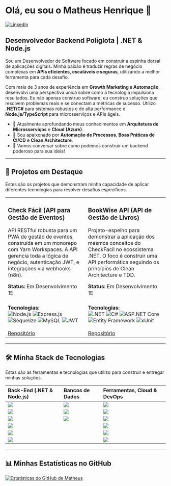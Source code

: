 # Olá, eu sou o Matheus Henrique 👋

<a href="https://www.linkedin.com/in/matheus-henrique-da-silva-alves-a96a92199/" target="_blank">
  <img alt="LinkedIn" src="https://img.shields.io/badge/LinkedIn-Matheus_Henrique-0077B5?style=for-the-badge&logo=linkedin">
</a>

## Desenvolvedor Backend Poliglota | .NET & Node.js

Sou um Desenvolvedor de Software focado em construir a espinha dorsal de aplicações digitais. Minha paixão é traduzir regras de negócio complexas em **APIs eficientes, escaláveis e seguras**, utilizando a melhor ferramenta para cada desafio.

Com mais de 3 anos de experiência em **Growth Marketing e Automação**, desenvolvi uma perspectiva única sobre como a tecnologia impulsiona resultados. Eu não apenas construo software; eu construo soluções que resolvem problemas reais e se conectam a métricas de sucesso. Utilizo **.NET/C#** para sistemas robustos e de alta performance e **Node.js/TypeScript** para microsserviços e APIs ágeis.

- 🔭 Atualmente aprofundando meus conhecimentos em **Arquitetura de Microsserviços** e **Cloud (Azure)**.
- 🌱 Sou apaixonado por **Automação de Processos**, **Boas Práticas de CI/CD** e **Clean Architecture**.
- 💬 Vamos conversar sobre como podemos construir um backend poderoso para sua ideia!

---

## 🚀 Projetos em Destaque

Estes são os projetos que demonstram minha capacidade de aplicar diferentes tecnologias para resolver desafios específicos.

<table width="100%">
  <tr>
    <td width="50%" valign="top">
      <h3>Check Fácil (API para Gestão de Eventos)</h3>
      <p>API RESTful robusta para um PWA de gestão de eventos, construída em um monorepo com Yarn Workspaces. A API gerencia toda a lógica de negócio, autenticação JWT, e integrações via webhooks (n8n).</p>
      <strong>Status:</strong> Em Desenvolvimento 🏗️
      <br>
      <br>
      <strong>Tecnologias:</strong>
      <div>
        <img alt="Node.js" src="https://img.shields.io/badge/-Node.js-339933?style=for-the-badge&logo=node.js&logoColor=white" />
        <img alt="Express.js" src="https://img.shields.io/badge/-Express-000000?style=for-the-badge&logo=express&logoColor=white" />
        <img alt="Sequelize" src="https://img.shields.io/badge/-Sequelize-52B0E7?style=for-the-badge&logo=sequelize&logoColor=white" />
        <img alt="MySQL" src="https://img.shields.io/badge/-MySQL-4479A1?style=for-the-badge&logo=mysql&logoColor=white" />
        <img alt="JWT" src="https://img.shields.io/badge/-JWT-000000?style=for-the-badge&logo=json-web-tokens&logoColor=white" />
      </div>
      <br>
      <a href="https://github.com/MatheusSangazu/checkFacil">Repositório</a>
    </td>
    <td width="50%" valign="top">
      <h3>BookWise API (API de Gestão de Livros)</h3>
      <p>Projeto-espelho para demonstrar a aplicação dos mesmos conceitos do CheckFacil no ecossistema .NET. O foco é construir uma API performática seguindo os princípios de Clean Architecture e TDD.</p>
      <strong>Status:</strong> Em Desenvolvimento 🏗️
      <br>
      <br>
      <strong>Tecnologias:</strong>
      <div>
        <img alt=".NET" src="https://img.shields.io/badge/-.NET-512BD4?style=for-the-badge&logo=dotnet&logoColor=white" />
        <img alt="C#" src="https://img.shields.io/badge/-C%23-239120?style=for-the-badge&logo=c-sharp&logoColor=white" />
        <img alt="ASP.NET Core" src="https://img.shields.io/badge/-ASP.NET_Core-512BD4?style=for-the-badge&logo=asp.net-core&logoColor=white" />
        <img alt="Entity Framework" src="https://img.shields.io/badge/-Entity_Framework-512BD4?style=for-the-badge&logo=.net&logoColor=white" />
        <img alt="xUnit" src="https://img.shields.io/badge/-xUnit-172836?style=for-the-badge&logo=xunit&logoColor=white" />
      </div>
      <br>
      <a href="">Repositório</a>
    </td>
  </tr>
</table>

---

## 🛠️ Minha Stack de Tecnologias

Estas são as ferramentas e tecnologias que utilizo para construir e entregar minhas soluções.

| Back-End (.NET & Node.js) | Bancos de Dados | Ferramentas, Cloud & DevOps |
| :--- | :--- | :--- |
| ![][c-sharp] | ![][mysql] | ![][git] |
| ![][dotnet] | ![][sql-server] | ![][github] |
| ![][node-js] | ![][mongodb] | ![][docker] |
| ![][typescript] | | ![][azure] |
| ![][asp-net-core] | | ![][postman] |
| ![][sequelize] | | ![][vs-code] |


[c-sharp]: https://img.shields.io/badge/-C%23-239120?style=for-the-badge&logo=c-sharp&logoColor=white
[dotnet]: https://img.shields.io/badge/-.NET-512BD4?style=for-the-badge&logo=dotnet&logoColor=white
[asp-net-core]: https://img.shields.io/badge/-ASP.NET_Core-512BD4?style=for-the-badge&logo=asp.net-core&logoColor=white
[node-js]: https://img.shields.io/badge/-Node.js-339933?style=for-the-badge&logo=node.js&logoColor=white
[typescript]: https://img.shields.io/badge/-TypeScript-3178C6?style=for-the-badge&logo=typescript&logoColor=white
[sequelize]: https://img.shields.io/badge/-Sequelize-52B0E7?style=for-the-badge&logo=sequelize&logoColor=white
[mysql]: https://img.shields.io/badge/-MySQL-4479A1?style=for-the-badge&logo=mysql&logoColor=white
[sql-server]: https://img.shields.io/badge/-SQL_Server-CC2927?style=for-the-badge&logo=microsoft-sql-server&logoColor=white
[mongodb]: https://img.shields.io/badge/-MongoDB-47A248?style=for-the-badge&logo=mongodb&logoColor=white
[git]: https://img.shields.io/badge/-Git-F05032?style=for-the-badge&logo=git&logoColor=white
[github]: https://img.shields.io/badge/-GitHub-181717?style=for-the-badge&logo=github&logoColor=white
[docker]: https://img.shields.io/badge/-Docker-2496ED?style=for-the-badge&logo=docker&logoColor=white
[azure]: https://img.shields.io/badge/-Azure-0078D4?style=for-the-badge&logo=microsoft-azure&logoColor=white
[postman]: https://img.shields.io/badge/-Postman-FF6C37?style=for-the-badge&logo=postman&logoColor=white
[vs-code]: https://img.shields.io/badge/-VS_Code-007ACC?style=for-the-badge&logo=visual-studio-code&logoColor=white

---

## 📊 Minhas Estatísticas no GitHub

[![Estatísticas do GitHub de Matheus](https://github-readme-stats.vercel.app/api?username=MatheusSangazu&count_private=true&show_icons=true&theme=radical&hide_border=true&card_width=500)](https://github.com/anuraghazra/github-readme-stats)
